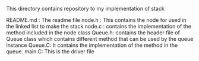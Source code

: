 This directory contains repository to my implementation of stack


README.md : The readme file
node.h : This contains the node for used in the linked list to make the stack 
node.c : contains the implementation of the method included in the node class
Queue.h: contains the header file of Queue class which contains different method that can be used by the queue instance
Queue.C: It contains the implementation of the method in the queue. 
main.C: This is the driver file

